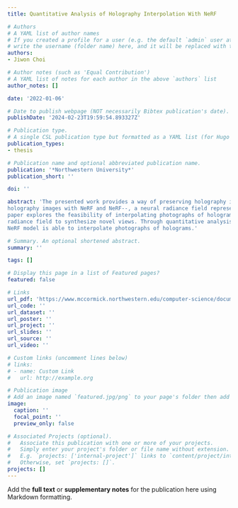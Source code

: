 ```yaml
---
title: Quantitative Analysis of Holography Interpolation With NeRF

# Authors
# A YAML list of author names
# If you created a profile for a user (e.g. the default `admin` user at `content/authors/admin/`), 
# write the username (folder name) here, and it will be replaced with their full name and linked to their profile.
authors:
- Jiwon Choi

# Author notes (such as 'Equal Contribution')
# A YAML list of notes for each author in the above `authors` list
author_notes: []

date: '2022-01-06'

# Date to publish webpage (NOT necessarily Bibtex publication's date).
publishDate: '2024-02-23T19:59:54.893327Z'

# Publication type.
# A single CSL publication type but formatted as a YAML list (for Hugo requirements).
publication_types:
- thesis

# Publication name and optional abbreviated publication name.
publication: '*Northwestern University*'
publication_short: ''

doi: ''

abstract: 'The presented work provides a way of preserving holography images through rendering the
holography images with NeRF and NeRF--, a neural radiance field representation method. This
paper explores the feasibility of interpolating photographs of holograms by using the neural
radiance field to synthesize novel views. Through quantitative analysis, it demonstrates that the
NeRF model is able to interpolate photographs of holograms.'

# Summary. An optional shortened abstract.
summary: ''

tags: []

# Display this page in a list of Featured pages?
featured: false

# Links
url_pdf: 'https://www.mccormick.northwestern.edu/computer-science/documents/2022-05-quantitative-analysis-of-holography.pdf'
url_code: ''
url_dataset: ''
url_poster: ''
url_project: ''
url_slides: ''
url_source: ''
url_video: ''

# Custom links (uncomment lines below)
# links:
# - name: Custom Link
#   url: http://example.org

# Publication image
# Add an image named `featured.jpg/png` to your page's folder then add a caption below.
image:
  caption: ''
  focal_point: ''
  preview_only: false

# Associated Projects (optional).
#   Associate this publication with one or more of your projects.
#   Simply enter your project's folder or file name without extension.
#   E.g. `projects: ['internal-project']` links to `content/project/internal-project/index.md`.
#   Otherwise, set `projects: []`.
projects: []
---
```


Add the **full text** or **supplementary notes** for the publication here using Markdown formatting.
